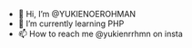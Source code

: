- 👋 Hi, I’m @YUKIENOEROHMAN
- 🌱 I’m currently learning PHP
- 📫 How to reach me @yukienrrhmn on insta

<!---
YUKIENOEROHMAN/YUKIENOEROHMAN is a ✨ special ✨ repository because its `README.md` (this file) appears on your GitHub profile.
You can click the Preview link to take a look at your changes.
--->
